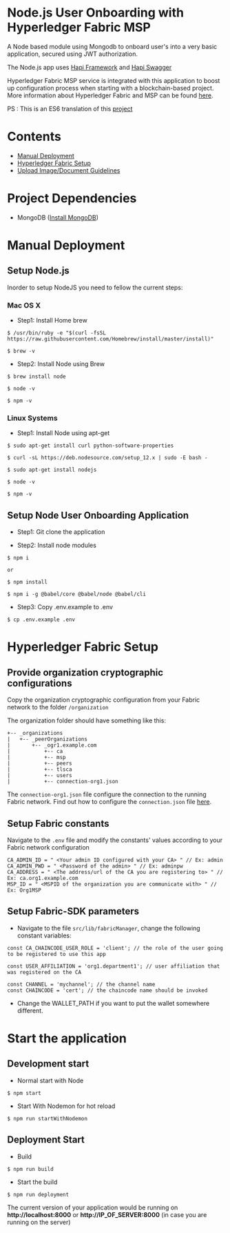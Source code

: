 # Node.js User Onboarding with Hyperledger Fabric MSP
A Node based module using Mongodb to onboard user's into a very basic application, secured using JWT authorization.

The Node.js app uses [Hapi Framework](https://hapijs.com) and [Hapi Swagger](https://github.com/glennjones/hapi-swagger)

Hyperledger Fabric MSP service is integrated with this application to boost up configuration process when starting with a blockchain-based project. More information about Hyperledger Fabric and MSP can be found [here](https://hyperledger-fabric.readthedocs.io/en/latest/).

PS : This is an ES6 translation of this [project](https://github.com/ChoudharyNavit22/User-Onboarding-Module)

# Contents

* [Manual Deployment](#manual-deployment)
* [Hyperledger Fabric Setup](#fabric-setup)
* [Upload Image/Document Guidelines](UPLOAD_IMAGE_GUIDLINE.md)

# Project Dependencies

* MongoDB ([Install MongoDB](https://docs.mongodb.com/manual/administration/install-community/))

# <a id="manual-deployment"></a>Manual Deployment

## Setup Node.js

Inorder to setup NodeJS you need to fellow the current steps:

### Mac OS X

* Step1: Install Home brew

```
$ /usr/bin/ruby -e "$(curl -fsSL https://raw.githubusercontent.com/Homebrew/install/master/install)"

$ brew -v
```

* Step2: Install Node using Brew

```
$ brew install node

$ node -v

$ npm -v
```

### Linux Systems

* Step1: Install Node using apt-get

```
$ sudo apt-get install curl python-software-properties

$ curl -sL https://deb.nodesource.com/setup_12.x | sudo -E bash -

$ sudo apt-get install nodejs

$ node -v

$ npm -v
```
## Setup Node User Onboarding Application

* Step1: Git clone the application

* Step2: Install node modules

```
$ npm i

or 

$ npm install
```

```
$ npm i -g @babel/core @babel/node @babel/cli
```

* Step3: Copy .env.example to .env

```
$ cp .env.example .env
```

# <a id="fabric-setup"></a>Hyperledger Fabric Setup

## Provide organization cryptographic configurations

Copy the organization cryptographic configuration from your Fabric network to the folder `/organization`

The organization folder should have something like this:
```
+-- _organizations
|   +-- _peerOrganizations
|       +-- _ogr1.example.com
|           +-- ca
|           +-- msp
|           +-- peers
|           +-- tlsca
|           +-- users
|           +-- connection-org1.json

```
The `connection-org1.json` file configure the connection to the running Fabric network. Find out how to configure the `connection.json` file [here](CONFIG_FABRIC_CONNECTION.md).

## Setup Fabric constants

Navigate to the `.env` file and modify the constants' values according to your Fabric network configuration
```
CA_ADMIN_ID = " <Your admin ID configured with your CA> " // Ex: admin
CA_ADMIN_PWD = " <Password of the admin> " // Ex: adminpw
CA_ADDRESS = " <The address/url of the CA you are registering to> " // Ex: ca.org1.example.com
MSP_ID = " <MSPID of the organization you are communicate with> " // Ex: Org1MSP
```

## Setup Fabric-SDK parameters

* Navigate to the file `src/lib/fabricManager`, change the following constant variables:
```
const CA_CHAINCODE_USER_ROLE = 'client'; // the role of the user going to be registered to use this app

const USER_AFFILIATION = 'org1.department1'; // user affiliation that was registered on the CA

const CHANNEL = 'mychannel'; // the channel name
const CHAINCODE = 'cert'; // the chaincode name should be invoked
```

* Change the WALLET_PATH if you want to put the wallet somewhere different.

# Start the application

## Development start

* Normal start with Node 
```
$ npm start
```
* Start With Nodemon for hot reload
```
$ npm run startWithNodemon
```

## Deployment Start

* Build
```
$ npm run build
```
* Start the build
```
$ npm run deployment
```

The current version of your application would be running on **http://localhost:8000** or **http://IP_OF_SERVER:8000** (in case you are running on the server)
